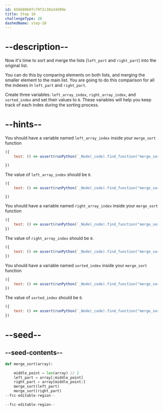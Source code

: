```yaml
---
id: 656680b0fc79f2c38a34d90e
title: Step 10
challengeType: 20
dashedName: step-10
---
```


# --description--

Now it's time to sort and merge the lists (`left_part` and `right_part`) into the original list. 

You can do this by comparing elements on both lists, and merging the smaller element to the main list. You are going to do this comparison for all the indexes in `left_part` and `right_part`.

Create three variables: `left_array_index`, `right_array_index`, and `sorted_index` and set their values to `0`. These variables will help you keep track of each index during the sorting process.

# --hints--

You should have a variable named `left_array_index` inside your `merge_sort` function

```js
({
    test: () => assert(runPython(`_Node(_code).find_function("merge_sort").find_variable("left_array_index")`)) 

})
```

The value of `left_array_index` should be `0`.

```js
({
    test: () => assert(runPython(`_Node(_code).find_function("merge_sort").find_variable("left_array_index").is_equivalent("left_array_index = 0")`))  

})
```

You should have a variable named `right_array_index` inside your `merge_sort` function

```js
({
    test: () => assert(runPython(`_Node(_code).find_function("merge_sort").find_variable("right_array_index")`))
})
```

The value of `right_array_index` should be `0`.

```js
({
    test: () => assert(runPython(`_Node(_code).find_function("merge_sort").find_variable("right_array_index").is_equivalent("right_array_index = 0")`))
})

```

You should have a variable named `sorted_index` inside your `merge_sort` function

```js
({
    test: () => assert(runPython(`_Node(_code).find_function("merge_sort").find_variable("sorted_index")`))
})
```

The value of `sorted_index` should be `0`.

```js
({
    test: () => assert(runPython(`_Node(_code).find_function("merge_sort").find_variable("sorted_index").is_equivalent("sorted_index = 0")`))
})
```

# --seed--

## --seed-contents--

```py
def merge_sort(array):
    
    middle_point = len(array) // 2
    left_part = array[:middle_point]
    right_part = array[middle_point:]
    merge_sort(left_part)
    merge_sort(right_part)
--fcc-editable-region--
    
--fcc-editable-region--
```
